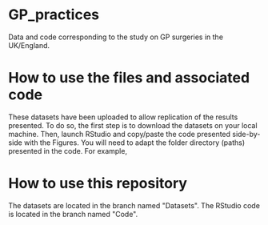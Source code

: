 # GP_practices
Data and code corresponding to the study on GP surgeries in the UK/England.

# How to use the files and associated code
These datasets have been uploaded to allow replication of the results presented. To do so, the first step is to download the datasets on your local machine. Then, launch RStudio and copy/paste the code presented side-by-side with the Figures. You will need to adapt the folder directory (paths) presented in the code. For example, 

# How to use this repository
The datasets are located in the branch named "Datasets". The RStudio code is located in the branch named "Code".
